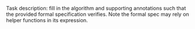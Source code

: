 Task description: fill in the algorithm and supporting annotations such that the provided formal specification verifies. Note the formal spec may rely on helper functions in its expression.

